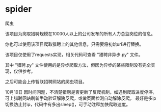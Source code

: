 # spider
爬虫

该项目为爬取猎聘规模在10000人以上的公司发布的所有人力总监岗位的信息。

你也可以使用该项目爬取猎聘上的其他信息，只需要将初始url进行替换。

该项目仅使用了requests实现，相关代码可查看 "猎聘非异步.py" 文件。

其中 "猎聘.py" 文件使用的是异步爬取方法，但因为异步的某些限制没有完全实现，仅供参考。

之后可能会上传智联招聘网站的爬虫项目。


10月19日
因时间问题，不清楚猎聘是否更新了反爬机制，如遇到爬取进度停滞，可上猎聘网站刷新手动验证解除反爬，或做页面检测自动解除反爬。
最好是多ip切换防止封ip，代码中有多出sleep()，可手动注释加快爬取速度。
